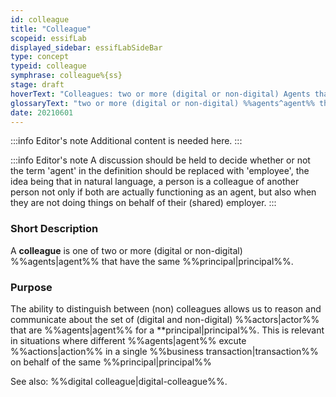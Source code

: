 ```yaml
---
id: colleague
title: "Colleague"
scopeid: essifLab
displayed_sidebar: essifLabSideBar
type: concept
typeid: colleague
symphrase: colleague%{ss}
stage: draft
hoverText: "Colleagues: two or more (digital or non-digital) Agents that have the same Principal (i.e. Party on whose behalf they exeucte Actions)."
glossaryText: "two or more (digital or non-digital) %%agents^agent%% that have the same %%principal^principal%% (i.e. %%party^party%% on whose behalf they exeucte %%actions^action%%)."
date: 20210601
---
```


:::info Editor's note
Additional content is needed here.
:::

:::info Editor's note
A discussion should be held to decide whether or not the term 'agent' in the definition should be replaced with 'employee', the idea being that in natural language, a person is a colleague of another person not only if both are actually functioning as an agent, but also when they are not doing things on behalf of their (shared) employer.
:::

### Short Description
A **colleague** is one of two or more (digital or non-digital) %%agents|agent%% that have the same %%principal|principal%%.
### Purpose
The ability to distinguish between (non) colleagues allows us to reason and communicate about the set of (digital and non-digital) %%actors|actor%% that are %%agents|agent%% for a **principal|principal%%. This is relevant in situations where different %%agents|agent%% excute %%actions|action%% in a single %%business transaction|transaction%% on behalf of the same %%principal|principal%%

See also: %%digital colleague|digital-colleague%%.
